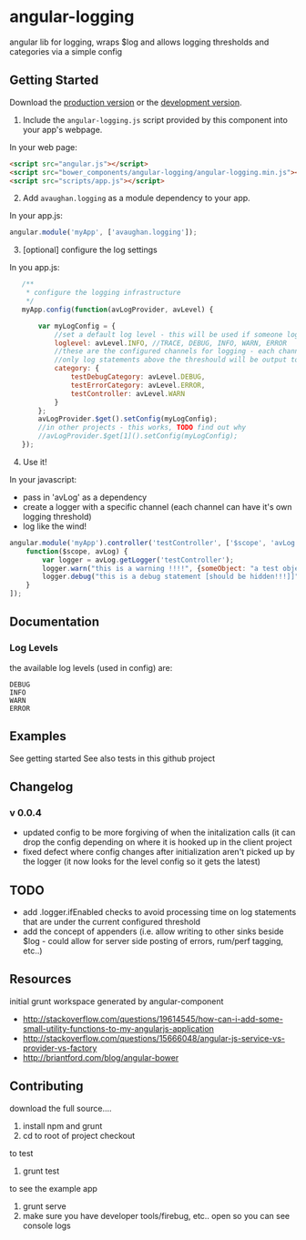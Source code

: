 # angular-logging

angular lib for logging, wraps $log and allows logging thresholds and categories via a simple config

## Getting Started

Download the [production version][min] or the [development version][max].

[min]: https://raw.github.com/aronvaughan/angular-logging/master/dist/angular-logging.min.js
[max]: https://raw.github.com/aronvaughan/angular-logging/master/dist/angular-logging.js

1. Include the `angular-logging.js` script provided by this component into your app's webpage.

In your web page:

```html
<script src="angular.js"></script>
<script src="bower_components/angular-logging/angular-logging.min.js"></script>
<script src="scripts/app.js"></script>
```

2. Add `avaughan.logging` as a module dependency to your app.

In your app.js:

```js
angular.module('myApp', ['avaughan.logging']);
```

3. [optional] configure the log settings

In you app.js:

```js
   /**
    * configure the logging infrastructure
    */
   myApp.config(function(avLogProvider, avLevel) {

       var myLogConfig = {
           //set a default log level - this will be used if someone logs under a category that is not defined below
           loglevel: avLevel.INFO, //TRACE, DEBUG, INFO, WARN, ERROR
           //these are the configured channels for logging - each channel can have it's own threshold
           //only log statements above the threshould will be output to the underlying $log
           category: {
               testDebugCategory: avLevel.DEBUG,
               testErrorCategory: avLevel.ERROR,
               testController: avLevel.WARN
           }
       };
       avLogProvider.$get().setConfig(myLogConfig);
       //in other projects - this works, TODO find out why
       //avLogProvider.$get[1]().setConfig(myLogConfig);
   });
```

4. Use it!

In your javascript:

* pass in 'avLog' as a dependency
* create a logger with a specific channel (each channel can have it's own logging threshold)
* log like the wind!

```js
angular.module('myApp').controller('testController', ['$scope', 'avLog',
    function($scope, avLog) {
        var logger = avLog.getLogger('testController');
        logger.warn("this is a warning !!!!", {someObject: "a test object"}); //this will be logged - the configured level is WARN
        logger.debug("this is a debug statement [should be hidden!!!]]"); //this will not be logged - the configured level is WARN
    }
]);
```

## Documentation

### Log Levels

the available log levels (used in config) are:
```
DEBUG
INFO
WARN
ERROR
```

## Examples
See getting started
See also tests in this github project

## Changelog

### v 0.0.4

* updated config to be more forgiving of when the initalization calls (it can drop the config depending on where it is hooked up in the client project
* fixed defect where config changes after initialization aren't picked up by the logger (it now looks for the level config so it gets the latest)

## TODO

* add .logger.if<XLevel>Enabled checks to avoid processing time on log statements that are under the current configured threshold
* add the concept of appenders (i.e. allow writing to other sinks beside $log - could allow for server side posting of errors, rum/perf tagging, etc..)

## Resources

initial grunt workspace generated by angular-component

* http://stackoverflow.com/questions/19614545/how-can-i-add-some-small-utility-functions-to-my-angularjs-application
* http://stackoverflow.com/questions/15666048/angular-js-service-vs-provider-vs-factory
* http://briantford.com/blog/angular-bower

## Contributing

download the full source....

1. install npm and grunt
2. cd to root of project checkout

to test

1. grunt test

to see the example app

1. grunt serve
2. make sure you have developer tools/firebug, etc.. open so you can see console logs

